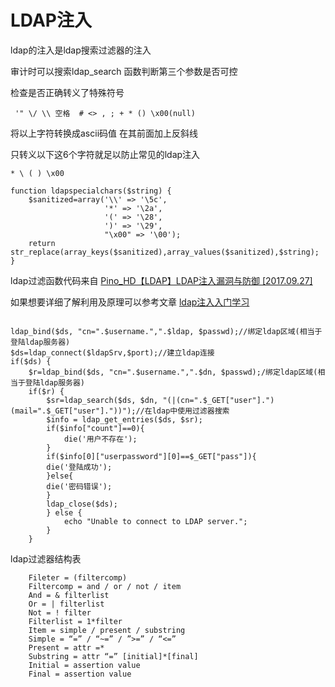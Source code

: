 # LDAP注入

ldap的注入是ldap搜索过滤器的注入

审计时可以搜索ldap\_search 函数判断第三个参数是否可控

检查是否正确转义了特殊符号

```
 '" \/ \\ 空格  # <> , ; + * () \x00(null)
```

将以上字符转换成ascii码值 在其前面加上反斜线

只转义以下这6个字符就足以防止常见的ldap注入

```
* \ ( ) \x00
```

```
function ldapspecialchars($string) {
    $sanitized=array('\\' => '\5c',
                     '*' => '\2a',
                     '(' => '\28',
                     ')' => '\29',
                     "\x00" => '\00');
    return str_replace(array_keys($sanitized),array_values($sanitized),$string);
}
```

ldap过滤函数代码来自 [Pino\_HD【LDAP】LDAP注入漏洞与防御 \[2017.09.27\]](https://www.jianshu.com/p/d94673be9ed0)

如果想要详细了解利用及原理可以参考文章 [ldap注入入门学习](https://damit5.com/2019/08/05/LDAP%E6%B3%A8%E5%85%A5%E5%85%A5%E9%97%A8%E5%AD%A6%E4%B9%A0/)

```

ldap_bind($ds, "cn=".$username.",".$ldap, $passwd);//绑定ldap区域(相当于登陆ldap服务器)
$ds=ldap_connect($ldapSrv,$port);//建立ldap连接
if($ds) {
    $r=ldap_bind($ds, "cn=".$username.",".$dn, $passwd);/绑定ldap区域(相当于登陆ldap服务器)
    if($r) {
        $sr=ldap_search($ds, $dn, "(|(cn=".$_GET["user"].")(mail=".$_GET["user"]."))");//在ldap中使用过滤器搜索
        $info = ldap_get_entries($ds, $sr);
        if($info["count"]==0){
        	die('用户不存在');
        }
        if($info[0]["userpassword"][0]==$_GET["pass"]){
        die('登陆成功');
        }else{
        die('密码错误');
        }
        ldap_close($ds);
        } else {
            echo "Unable to connect to LDAP server.";
        }        
    }
```

ldap过滤器结构表

```
    Fileter = (filtercomp)
    Filtercomp = and / or / not / item
    And = & filterlist
    Or = | filterlist
    Not = ! filter
    Filterlist = 1*filter
    Item = simple / present / substring
    Simple = “=” / “~=” / ”>=” / “<=”
    Present = attr =*
    Substring = attr “=” [initial]*[final]
    Initial = assertion value
    Final = assertion value
```
